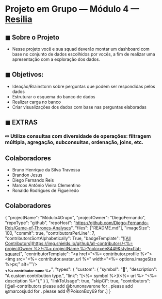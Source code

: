 # Projeto em Grupo — Módulo 4 — [Resilia](https://www.resilia.com.br/)
## ◼ Sobre o Projeto

* Nesse projeto você e sua squad deverão montar
um dashboard com base no conjunto de dados
escolhidos por vocês, a fim de realizar uma
apresentação com a exploração dos dados.

## ◼ Objetivos:
* Ideação/Brainstorm sobre perguntas que podem ser respondidas pelos dados
* Estruturar o esquema do banco de dados
* Realizar carga no banco
* Criar visualizações dos dados com base nas perguntas elaboradas

## ◼ EXTRAS
### ⇨ Utilize consultas com diversidade de operações: filtragem múltipla, agregação, subconsultas, ordenação, joins, etc.

## Colaboradores 
* Bruno Henrique da Silva Travessa
* Brandon Jesus
* Diego Fernando Reis
* Marcos Antônio Vieira Clementino
* Ronaldo Rodrigues de Figueiredo

 
## Colaboradores

{
  "projectName": "Módulo4Grupo",
  "projectOwner": "DiegoFernando",
  "repoType": "github",
  "repoHost": "https://github.com/Diego-Fernando-Reis/Game-of-Thrones-Analyses",
  "files": ["README.md"],
  "imageSize": 100,
  "commit": true,
  "contributorsPerLine": 7,
  "contributorsSortAlphabetically": True,
  "badgeTemplate": "[![All Contributors](https://img.shields.io/github/all-contributors/<%= projectOwner %>/<%= projectName %>?color=ee8449&style=flat-square)](#contributors)",
  "contributorTemplate": "<a href=\"<%= contributor.profile %>\"><img src=\"<%= contributor.avatar_url %>\" width=\"<%= options.imageSize %>px;\" alt=\"\"/><br /><sub><b><%= contributor.name %></b></sub></a>",
  "types": {
    "custom": {
      "symbol": "🔭",
      "description": "A custom contribution type.",
      "link": "[<%= symbol %>](<%= url %> \"<%= description %>\"),"
    }
  },
  "linkToUsage": true,
  "skipCi": true,
  "contributors": [@all-contributors please add @brunonavarone for <contributions>. please add @marcosjudd for <contributions>.  please add @PoisonBoy69 for <contributions>.]
}

<!-- ALL-CONTRIBUTORS-LIST:START - Do not remove or modify this section -->
<!-- prettier-ignore-start -->
<!-- markdownlint-disable -->

<!-- markdownlint-restore -->
<!-- prettier-ignore-end -->

<!-- ALL-CONTRIBUTORS-LIST:END -->
